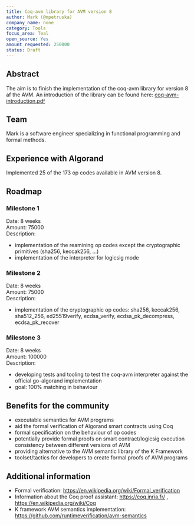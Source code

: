 ```yaml
---
title: Coq-avm library for AVM version 8
author: Mark (@mpetruska)
company_name: none
category: Tools
focus_area: Teal
open_source: Yes
amount_requested: 250000
status: Draft
---
```


## Abstract
The aim is to finish the implementation of the coq-avm library for version 8 af the AVM. An introduction of
the library can be found here: [coq-avm-introduction.pdf][1]

[1]: https://drive.google.com/file/d/1lafzfhvD-R5va4YQjO-yxfwnHskgCC0a/view

## Team
Mark is a software engineer specializing in functional programming and formal methods.

## Experience with Algorand
Implemented 25 of the 173 op codes available in AVM version 8.

## Roadmap

### Milestone 1
Date: 8 weeks  
Amount: 75000  
Description:
  - implementation of the reamining op codes except the cryptographic primitives (sha256, keccak256, ...)
  - implementation of the interpreter for logicsig mode

### Milestone 2
Date: 8 weeks  
Amount: 75000  
Description:
  - implementation of the cryptographic op codes: sha256, keccak256, sha512_256, ed25519verify, ecdsa_verify,
    ecdsa_pk_decompress, ecdsa_pk_recover

### Milestone 3
Date: 8 weeks  
Amount: 100000  
Description:
  - developing tests and tooling to test the coq-avm interpreter against the official go-algorand implementation
  - goal: 100% matching in behaviour

## Benefits for the community
- executable semantics for AVM programs
- aid the formal verification of Algorand smart contracts using Coq
- formal specification on the behaviour of op codes
- potentially provide formal proofs on smart contract/logicsig execution consistency between
  different versions of AVM
- providing alternative to the AVM semantic library of the K Framework
- toolset/tactics for developers to create formal proofs of AVM programs

## Additional information
- Formal verification: https://en.wikipedia.org/wiki/Formal_verification
- Information about the Coq proof assistant: https://coq.inria.fr/ , https://en.wikipedia.org/wiki/Coq
- K framework AVM semantics implementation: https://github.com/runtimeverification/avm-semantics

